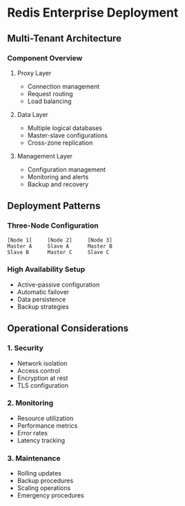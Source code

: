 # Redis Enterprise Deployment

## Multi-Tenant Architecture

### Component Overview
1. Proxy Layer
   - Connection management
   - Request routing
   - Load balancing

2. Data Layer
   - Multiple logical databases
   - Master-slave configurations
   - Cross-zone replication

3. Management Layer
   - Configuration management
   - Monitoring and alerts
   - Backup and recovery

## Deployment Patterns

### Three-Node Configuration
```plaintext
[Node 1]     [Node 2]     [Node 3]
Master A     Slave A      Master B
Slave B      Master C     Slave C
```

### High Availability Setup
- Active-passive configuration
- Automatic failover
- Data persistence
- Backup strategies

## Operational Considerations

### 1. Security
- Network isolation
- Access control
- Encryption at rest
- TLS configuration

### 2. Monitoring
- Resource utilization
- Performance metrics
- Error rates
- Latency tracking

### 3. Maintenance
- Rolling updates
- Backup procedures
- Scaling operations
- Emergency procedures
